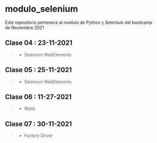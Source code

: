 # modulo_selenium
Este repositorio pertenece al modulo de Python y Selenium del bootcamp de Noviembre 2021

## Clase 04 : 23-11-2021
> - Selenium WebElements

## Clase 05 : 25-11-2021
> - Selenium WebElements

## Clase 06 : 11-27-2021
> - Waits

## Clase 07 : 30-11-2021
> - Factory Driver
